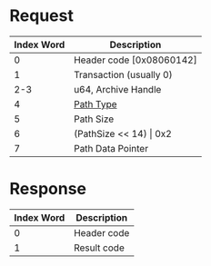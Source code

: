 # Request

| Index Word | Description                                          |
|------------|------------------------------------------------------|
| 0          | Header code \[0x08060142\]                           |
| 1          | Transaction (usually 0)                              |
| 2-3        | u64, Archive Handle                                  |
| 4          | [Path Type](Filesystem_services#PathType "wikilink") |
| 5          | Path Size                                            |
| 6          | (PathSize \<\< 14) \| 0x2                            |
| 7          | Path Data Pointer                                    |

# Response

| Index Word | Description |
|------------|-------------|
| 0          | Header code |
| 1          | Result code |